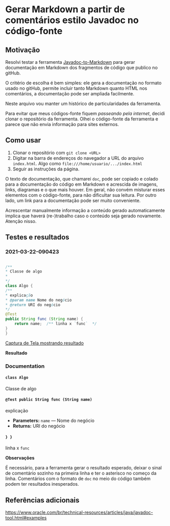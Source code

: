 # Gerar Markdown a partir de comentários estilo Javadoc no código-fonte

## Motivação

Resolvi testar a ferramenta [Javadoc-to-Markdown](https://github.com/delight-im/Javadoc-to-Markdown) para gerar documentação em Markdown dos fragmentos de código que publico no gitHub. 

O critério de escolha é bem simples: ele gera a documentação no formato usado no gitHub, permite incluir tanto Markdown quanto HTML nos comentários, a documentação pode ser ampliada facilmente.

Neste arquivo vou manter um histórico de particularidades da ferramenta.

Para evitar que meus códigos-fonte fiquem *passeando pela internet*, decidi clonar o repositório da ferramenta. Olhei o código-fonte da ferramenta e parece que não envia informação para sites externos.

## Como usar

1. Clonar o repositório com `git clone <URL>`
2. Digitar na barra de endereços do navegador a URL do arquivo `index.html`. Algo como `file:///home/usuario/.../index.html`
3. Seguir as instruções da página.

O texto de documentação, que chamarei `doc`, pode ser copiado e colado para a documentação do código em Markdown e acrescida de imagens, links, diagramas e o que mais houver. Em geral, não convém misturar esses elementos com o código-fonte, para não dificultar sua leitura. Por outro lado, um link para a documentação pode ser muito conveniente.

Acrescentar manualmente informação a conteúdo gerado automaticamente implica que haverá (re-)trabalho caso o conteúdo seja gerado novamente. Atenção nisso. 

## Testes e resultados

### 2021-03-22-090423

```java 

/** 
* Classe de algo
*
*/
class Algo {
/**
* explicação
* @param name Nome do negócio
* @return URI do negócio
*/
@Test
public String func (String name) {
    return name;  /** linha x `func`  */
}
}
```

[Captura de Tela mostrando resultado](Imagens/Captura%20de%20tela%20de%202021-03-22%2009-03-08.png)

**Resultado**

### Documentation

#### `class Algo`

Classe de algo

#### `@Test public String func (String name)`

explicação

 * **Parameters:** `name` — Nome do negócio
 * **Returns:** URI do negócio

#### `} }`

linha x `func`



**Observações**

É necessário, para a ferramenta gerar o resultado esperado, deixar o sinal de comentário sozinho na primeira linha e ter o asterisco no começo da linha. Comentários com o formato de `doc` no meio do código também podem ter resultados inesperados.


## Referências adicionais

https://www.oracle.com/br/technical-resources/articles/java/javadoc-tool.html#examples

